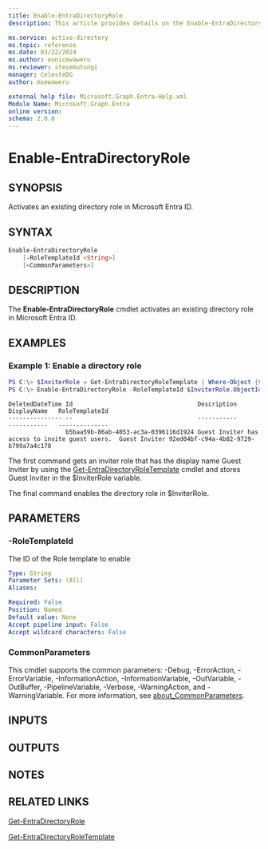 ```yaml
---
title: Enable-EntraDirectoryRole
description: This article provides details on the Enable-EntraDirectoryRole command.

ms.service: active-directory
ms.topic: reference
ms.date: 03/22/2024
ms.author: eunicewaweru
ms.reviewer: stevemutungi
manager: CelesteDG
author: msewaweru

external help file: Microsoft.Graph.Entra-Help.xml
Module Name: Microsoft.Graph.Entra
online version:
schema: 2.0.0
---
```


# Enable-EntraDirectoryRole

## SYNOPSIS
Activates an existing directory role in Microsoft Entra ID.

## SYNTAX

```powershell
Enable-EntraDirectoryRole 
    [-RoleTemplateId <String>] 
    [<CommonParameters>]
```

## DESCRIPTION
The **Enable-EntraDirectoryRole** cmdlet activates an existing directory role in Microsoft Entra ID.

## EXAMPLES

### Example 1: Enable a directory role
```powershell
PS C:\> $InviterRole = Get-EntraDirectoryRoleTemplate | Where-Object {$_.DisplayName -eq "Guest Inviter"}
PS C:\> Enable-EntraDirectoryRole -RoleTemplateId $InviterRole.ObjectId
```

```output
DeletedDateTime Id                                   Description                                      DisplayName   RoleTemplateId
--------------- --                                   -----------                                      -----------   --------------
                b5baa59b-86ab-4053-ac3a-0396116d1924 Guest Inviter has access to invite guest users.  Guest Inviter 92ed04bf-c94a-4b82-9729-b799a7a4c178
```

The first command gets an inviter role that has the display name Guest Inviter by using the [Get-EntraDirectoryRoleTemplate](./Get-EntraDirectoryRoleTemplate.md) cmdlet and stores Guest Inviter in the $InviterRole variable.  

The final command enables the directory role in $InviterRole.  

## PARAMETERS

### -RoleTemplateId
The ID of the Role template to enable

```yaml
Type: String
Parameter Sets: (All)
Aliases:

Required: False
Position: Named
Default value: None
Accept pipeline input: False
Accept wildcard characters: False
```

### CommonParameters
This cmdlet supports the common parameters: -Debug, -ErrorAction, -ErrorVariable, -InformationAction, -InformationVariable, -OutVariable, -OutBuffer, -PipelineVariable, -Verbose, -WarningAction, and -WarningVariable. For more information, see [about_CommonParameters](https://go.microsoft.com/fwlink/?LinkID=113216).

## INPUTS

## OUTPUTS

## NOTES

## RELATED LINKS

[Get-EntraDirectoryRole](Get-EntraDirectoryRole.md)

[Get-EntraDirectoryRoleTemplate](Get-EntraDirectoryRoleTemplate.md)

